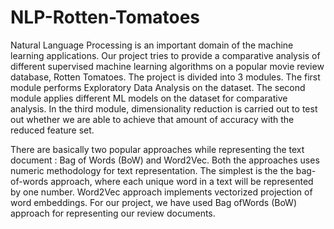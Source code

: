 # NLP-Rotten-Tomatoes

Natural Language Processing is an important domain of the machine learning applications. Our project tries to provide a comparative analysis of different supervised machine learning algorithms on a popular movie review database, Rotten Tomatoes. The project is divided into 3 modules. The first module performs Exploratory Data Analysis on the dataset. The second module applies different ML models on the dataset for comparative analysis. In the third module, dimensionality reduction is carried out to test out whether we are able to achieve that amount of accuracy with the reduced feature set. 

There are basically two popular approaches while representing the text document : Bag of Words (BoW) and Word2Vec. Both the approaches uses numeric methodology for text representation. The simplest is the the bag-of-words approach, where each unique word in a text will be represented by one number. Word2Vec approach implements vectorized projection of word embeddings. For our project, we have used Bag ofWords (BoW) approach for representing our review documents.
